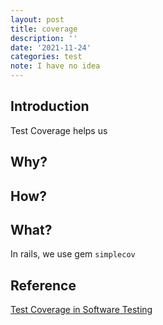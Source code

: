 ```yaml
---
layout: post
title: coverage
description: ''
date: '2021-11-24'
categories: test
note: I have no idea
---
```


## Introduction

Test Coverage helps us

## Why?



## How?


## What?

In rails, we use gem `simplecov`

## Reference

[Test Coverage in Software Testing](https://www.guru99.com/test-coverage-in-software-testing.html)
